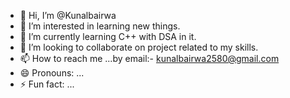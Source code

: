 - 👋 Hi, I’m @Kunalbairwa
- 👀 I’m interested in learning new things.
- 🌱 I’m currently learning C++ with DSA in it.
- 💞️ I’m looking to collaborate on project related to my skills.
- 📫 How to reach me ...by email:- kunalbairwa2580@gmail.com
- 😄 Pronouns: ...
- ⚡ Fun fact: ...

<!---
Kunalbairwa07/Kunalbairwa07 is a ✨ special ✨ repository because its `README.md` (this file) appears on your GitHub profile.
You can click the Preview link to take a look at your changes.
--->
